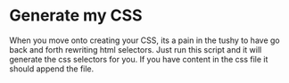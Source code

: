 # Generate my CSS
When you move onto creating your CSS, its a pain in the tushy to have go back and forth rewriting html selectors. Just run this script and it will generate the css selectors for you. If you have content in the css file it should append the file.

